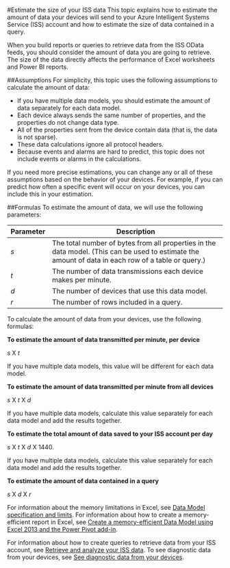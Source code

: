 <properties title="Estimate the size of your ISS data" pageTitle="Estimate the size of your ISS data" description="Learn how to estimate the amount of data your devices will send to ISS." metaKeywords="Intelligent Systems,ISS,IoT,get data, data size" services="intelligent-systems" solutions="" documentationCenter="" authors="jdecker" manager="alanth" videoId="" scriptId="" />

<tags ms.service="intelligent-systems" ms.devlang="na" ms.topic="article" ms.tgt_pltfrm="na" ms.workload="tbd" ms.date="11/13/2014" ms.author="jdecker" ms.prod="azure">


#Estimate the size of your ISS data
This topic explains how to estimate the amount of data your devices will send to your Azure Intelligent Systems Service (ISS) account and how to estimate the size of data contained in a query.  

When you build reports or queries to retrieve data from the ISS OData feeds, you should consider the amount of data you are going to retrieve. The size of the data directly affects the performance of Excel worksheets and Power BI reports.  
 
##Assumptions
For simplicity, this topic uses the following assumptions to calculate the amount of data:  

-	If you have multiple data models, you should estimate the amount of data separately for each data model.  
-	Each device always sends the same number of properties, and the properties do not change data type. 
-	All of the properties sent from the device contain data (that is, the data is not sparse).
-	These data calculations ignore all protocol headers.
-	Because events and alarms are hard to predict, this topic does not include events or alarms in the calculations.  

If you need more precise estimations, you can change any or all of these assumptions based on the behavior of your devices. For example, if you can predict how often a specific event will occur on your devices, you can include this in your estimation.  

##Formulas
To estimate the amount of data, we will use the following parameters:

|Parameter	|Description
|-----------|-----------
|*s* 	|The total number of bytes from all properties in the data model. (This can be used to estimate the amount of data in each row of a table or query.)
|*t*	|The number of data transmissions each device makes per minute.
|*d*	|The number of devices that use this data model.
|*r*	|The number of rows included in a query.

  
To calculate the amount of data from your devices, use the following formulas:  

**To estimate the amount of data transmitted per minute, per device**  

*s* X *t*  

If you have multiple data models, this value will be different for each data model.

**To estimate the amount of data transmitted per minute from all devices**  

*s* X *t* X *d*  

If you have multiple data models, calculate this value separately for each data model and add the results together.

**To estimate the total amount of data saved to your ISS account per day**  

*s* X *t* X *d* X 1440.  

If you have multiple data models, calculate this value separately for each data model and add the results together.

**To estimate the amount of data contained in a query**  

*s* X *d* X *r*

For information about the memory limitations in Excel, see [Data Model specification and limits](http://go.microsoft.com/fwlink/p/?LinkID=403688). For information about how to create a memory-efficient report in Excel, see [Create a memory-efficient Data Model using Excel 2013 and the Power Pivot add-in](http://go.microsoft.com/fwlink/p/?LinkId=403689).  

For information about how to create queries to retrieve data from your ISS account, see [Retrieve and analyze your ISS data](). To see diagnostic data from your devices, see [See diagnostic data from your devices](./iss-diagnostics.md).
